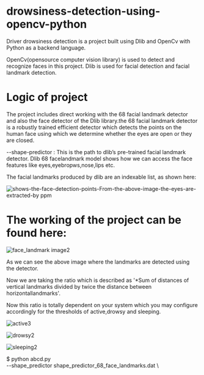 # drowsiness-detection-using-opencv-python

Driver drowsiness detection is a project built using Dlib and OpenCv with Python as a backend language.

OpenCv(opensource computer vision library) is used to detect and recognize faces in this project.
Dlib is used for facial detection and facial landmark detection.
      
# Logic of project

The project includes direct working with the 68 facial landmark detector and also the face detector of the Dlib library.the 68 facial landmark detector is a robustly trained efficient detector which detects the points on the human face using which we determine whether the eyes are open or they are closed.

--shape-predictor : This is the path to dlib’s pre-trained facial landmark detector.
Dlib 68 facelandmark model shows how we can access the face features like eyes,eyebropws,nose,lips etc.





The facial landmarks produced by dlib are an indexable list, as shown here:



![shows-the-face-detection-points-From-the-above-image-the-eyes-are-extracted-by ppm](https://user-images.githubusercontent.com/105199336/170831070-a341d877-a9df-410a-b8f3-63d7ff91dc44.png)



# The working of the project can be found here:

![face_landmark image2](https://user-images.githubusercontent.com/105199336/170839444-8c4e2edf-5351-49bd-95b0-e2d81905f869.png)

As we can see the above image where the landmarks are detected using the detector.

Now we are taking the ratio which is described as '*Sum of distances of vertical landmarks divided by twice the distance between horizontallandmarks'.

Now this ratio is totally dependent on your system which you may configure accordingly for the thresholds of active,drowsy and sleeping.


![active3](https://user-images.githubusercontent.com/105199336/170839474-eb102c48-72b6-4a8e-b5ff-c29f9564f3ba.png)


![drowsy2](https://user-images.githubusercontent.com/105199336/170839115-facdc74d-8508-4742-bb79-4d61d2f6131b.png)


![sleeping2](https://user-images.githubusercontent.com/105199336/170839358-22bad7dd-6e77-44c0-b380-2b1462151b82.png)


$ python abcd.py \
	--shape_predictor shape_predictor_68_face_landmarks.dat \
